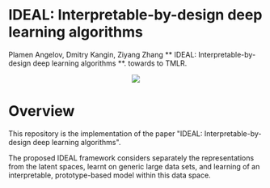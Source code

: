 # IDEAL: Interpretable-by-design deep learning algorithms
 

 Plamen Angelov, Dmitry Kangin, Ziyang Zhang ** IDEAL: Interpretable-by-design deep learning algorithms **. towards to TMLR.
<div style="displaystyle=block;align=center;"><p align="center" >
  <img src="docs/media/example_figure.png"/>
  </p>
</div>

 # Overview 

 This repository is the implementation of the paper "IDEAL: Interpretable-by-design deep learning algorithms".

The proposed IDEAL framework considers separately the representations from the latent spaces, learnt on generic large data sets, and learning of an interpretable, prototype-based model within this data space.


